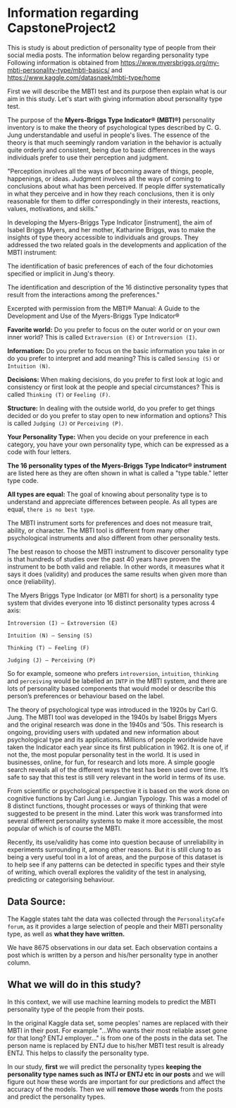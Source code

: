 # Information regarding CapstoneProject2 

This is study is about prediction of personality type of people from their social media posts. The information below regarding personality type Following information is obtained from <https://www.myersbriggs.org/my-mbti-personality-type/mbti-basics/>  and <https://www.kaggle.com/datasnaek/mbti-type/home>

First we will describe the MBTI test and its purpose then explain what is our aim in this study. Let's start with giving information about personality type test.

The purpose of the __Myers-Briggs Type Indicator® (MBTI®)__ personality inventory is to make the theory of psychological types described by C. G. Jung understandable and useful in people's lives. The essence of the theory is that much seemingly random variation in the behavior is actually quite orderly and consistent, being due to basic differences in the ways individuals prefer to use their perception and judgment.

"Perception involves all the ways of becoming aware of things, people, happenings, or ideas. Judgment involves all the ways of coming to conclusions about what has been perceived. If people differ systematically in what they perceive and in how they reach conclusions, then it is only reasonable for them to differ correspondingly in their interests, reactions, values, motivations, and skills."

In developing the Myers-Briggs Type Indicator [instrument], the aim of Isabel Briggs Myers, and her mother, Katharine Briggs, was to make the insights of type theory accessible to individuals and groups. They addressed the two related goals in the developments and application of the MBTI instrument:

The identification of basic preferences of each of the four dichotomies specified or implicit in Jung's theory.

The identification and description of the 16 distinctive personality types that result from the interactions among the preferences."

Excerpted with permission from the MBTI® Manual: A Guide to the Development and Use of the Myers-Briggs Type Indicator®

__Favorite world:__ Do you prefer to focus on the outer world or on your own inner world? This is called `Extraversion (E)` or `Introversion (I)`.

__Information:__ Do you prefer to focus on the basic information you take in or do you prefer to interpret and add meaning? This is called `Sensing (S)` or `Intuition (N)`.

__Decisions:__ When making decisions, do you prefer to first look at logic and consistency or first look at the people and special circumstances? This is called `Thinking (T)` or `Feeling (F)`.

__Structure:__ In dealing with the outside world, do you prefer to get things decided or do you prefer to stay open to new information and options? This is called `Judging (J)` or `Perceiving (P)`.

__Your Personality Type:__ When you decide on your preference in each category, you have your own personality type, which can be expressed as a code with four letters.

__The 16 personality types of the Myers-Briggs Type Indicator® instrument__ are listed here as they are often shown in what is called a "type table." letter type code. 

__All types are equal:__ The goal of knowing about personality type is to understand and appreciate differences between people. As all types are equal, `there is no best type`.

The MBTI instrument sorts for preferences and does not measure trait, ability, or character. The MBTI tool is different from many other psychological instruments and also different from other personality tests.

The best reason to choose the MBTI instrument to discover personality type is that hundreds of studies over the past 40 years have proven the instrument to be both valid and reliable. In other words, it measures what it says it does (validity) and produces the same results when given more than once (reliability). 

The Myers Briggs Type Indicator (or MBTI for short) is a personality type system that divides everyone into 16 distinct personality types across 4 axis:

`Introversion (I) – Extroversion (E)`

`Intuition (N) – Sensing (S)`

`Thinking (T) – Feeling (F)`

`Judging (J) – Perceiving (P)`

So for example, someone who prefers `introversion`, `intuition`, `thinking` and `perceiving` would be labelled an `INTP` in the MBTI system, and there are lots of personality based components that would model or describe this person’s preferences or behaviour based on the label.

The theory of psychological type was introduced in the 1920s by Carl G. Jung. The MBTI tool was developed in the 1940s by Isabel Briggs Myers and the original research was done in the 1940s and '50s. This research is ongoing, providing users with updated and new information about psychological type and its applications. Millions of people worldwide have taken the Indicator each year since its first publication in 1962. It is one of, if not the, the most popular personality test in the world. It is used in businesses, online, for fun, for research and lots more. A simple google search reveals all of the different ways the test has been used over time. It’s safe to say that this test is still very relevant in the world in terms of its use.

From scientific or psychological perspective it is based on the work done on cognitive functions by Carl Jung i.e. Jungian Typology. This was a model of 8 distinct functions, thought processes or ways of thinking that were suggested to be present in the mind. Later this work was transformed into several different personality systems to make it more accessible, the most popular of which is of course the MBTI.

Recently, its use/validity has come into question because of unreliability in experiments surrounding it, among other reasons. But it is still clung to as being a very useful tool in a lot of areas, and the purpose of this dataset is to help see if any patterns can be detected in specific types and their style of writing, which overall explores the validity of the test in analysing, predicting or categorising behaviour.

## Data Source: 

The Kaggle states taht the data was collected through the `PersonalityCafe forum`, as it provides a large selection of people and their MBTI personality type, as well as __what they have written.__

We have 8675 observations in our data set. Each observation contains a post which is written by a person and his/her personality type in another column. 

## What we will do in this study?

In this context, we will use machine learning models to predict the MBTI personality type of the people from their posts. 

In the original Kaggle data set, some peoples' names are replaced with their MBTI in their post. For example "...Who wants their most reliable asset gone for that long? ENTJ employer..."  is from one of the posts in the data set. The person name is replaced by ENTJ due to his/her MBTI test result is already ENTJ. This helps to classify the personality type.

In our study, __first__ we will predict the personality types __keeping the personality type names such as INTJ or ENTJ etc in our posts__ and we will figure out how these words are important for our predictions and affect the accuracy of the models. Then we will __remove those words__ from the posts and predict the personality types. 
